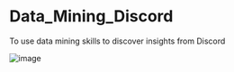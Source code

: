 # Data_Mining_Discord
To use data mining skills to discover insights from Discord

![image](https://user-images.githubusercontent.com/69633814/99181760-ec38f000-2730-11eb-9192-8deccb27e7b1.png)

 
